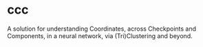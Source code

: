 # ccc
A solution for understanding Coordinates, across Checkpoints and Components, in a neural network, via (Tri)Clustering and beyond. 
